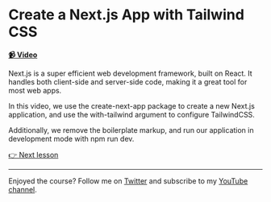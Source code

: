 # Create a Next.js App with Tailwind CSS

**[📹 Video](https://egghead.io/lessons/next-js-create-a-next-js-app-with-tailwind-css)**

Next.js is a super efficient web development framework, built on React. It handles both client-side and server-side code, making it a great tool for most web apps.

In this video, we use the create-next-app package to create a new Next.js application, and use the with-tailwind argument to configure TailwindCSS.

Additionally, we remove the boilerplate markup, and run our application in development mode with npm run dev.

[👉 Next lesson](/04-query-data-from-supabase-using-next-js)

---

Enjoyed the course? Follow me on [Twitter](https://twitter.com/_dijonmusters) and subscribe to my [YouTube channel](https://www.youtube.com/channel/UCPitAIwktfCfcMR4kDWebDQ).
